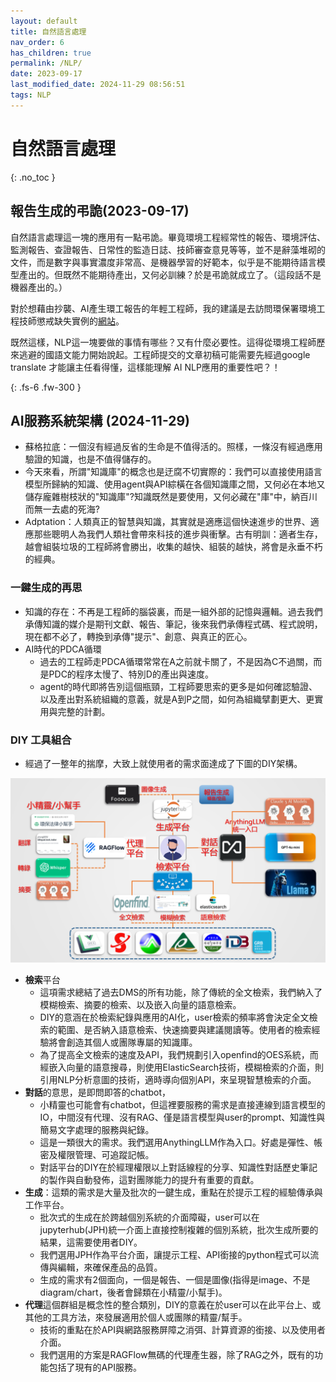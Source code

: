 ```yaml
---
layout: default
title: 自然語言處理
nav_order: 6
has_children: true
permalink: /NLP/
date: 2023-09-17
last_modified_date: 2024-11-29 08:56:51
tags: NLP
---
```


# 自然語言處理
{: .no_toc }

## 報告生成的弔詭(2023-09-17)

自然語言處理這一塊的應用有一點弔詭。畢竟環境工程經常性的報告、環境評估、監測報告、查證報告、日常性的監造日誌、技師審查意見等等，並不是辭藻堆砌的文件，而是數字與事實濃度非常高、是機器學習的好範本，似乎是不能期待語言模型產出的。但既然不能期待產出，又何必訓練？於是弔詭就成立了。（這段話不是機器產出的。）

對於想藉由抄襲、AI產生環工報告的年輕工程師，我的建議是去訪問環保署環境工程技師懲戒缺失實例的[網站](https://eric.epa.gov.tw/PeePortal/mobile/Default.aspx)。

既然這樣，NLP這一塊要做的事情有哪些？又有什麼必要性。這得從環境工程師歷來逃避的國語文能力開始說起。工程師提交的文章初稿可能需要先經過google translate 才能讓主任看得懂，這樣能理解 AI NLP應用的重要性吧？！

{: .fs-6 .fw-300 }

## AI服務系統架構 (2024-11-29)

- 蘇格拉底：一個沒有經過反省的生命是不值得活的。照樣，一條沒有經過應用驗證的知識，也是不值得儲存的。
- 今天來看，所謂"知識庫"的概念也是迂腐不切實際的：我們可以直接使用語言模型所歸納的知識、使用agent與API綜橫在各個知識庫之間，又何必在本地又儲存龐雜樹枝狀的"知識庫"?知識既然是要使用，又何必藏在"庫"中，納百川而無一去處的死海?
- Adptation：人類真正的智慧與知識，其實就是適應這個快速進步的世界、適應那些聰明人為我們人類社會帶來科技的進步與衝擊。古有明訓：適者生存，越會組裝垃圾的工程師將會勝出，收集的越快、組裝的越快，將會是永垂不朽的經典。

### 一鍵生成的再思

- 知識的存在：不再是工程師的腦袋裏，而是一組外部的記憶與邏輯。過去我們承傳知識的媒介是期刊文獻、報告、筆記，後來我們承傳程式碼、程式說明，現在都不必了，轉換到承傳"提示"、創意、與真正的匠心。
- AI時代的PDCA循環
  - 過去的工程師走PDCA循環常常在A之前就卡關了，不是因為C不過關，而是PDC的程序太慢了、特別D的產出與速度。
  - agent的時代即將告別這個瓶頸，工程師要思索的更多是如何確認驗證、以及產出對系統組織的意義，就是A到P之間，如何為組織擘劃更大、更實用與完整的計劃。

### DIY 工具組合

- 經過了一整年的揣摩，大致上就使用者的需求面達成了下圖的DIY架構。

![](2024-11-29-11-49-01.png)

- **檢索**平台
  - 這項需求總結了過去DMS的所有功能，除了傳統的全文檢索，我們納入了模糊檢索、摘要的檢索、以及嵌入向量的語意檢索。
  - DIY的意涵在於檢索紀錄與應用的AI化，user檢索的頻率將會決定全文檢索的範圍、是否納入語意檢索、快速摘要與建議閱讀等。使用者的檢索經驗將會創造其個人或團隊專屬的知識庫。
  - 為了提高全文檢索的速度及API，我們規劃引入openfind的OES系統，而經嵌入向量的語意搜尋，則使用ElasticSearch技術，模糊檢索的介面，則引用NLP分析意圖的技術，適時導向個別API，來呈現智慧檢索的介面。
- **對話**的意思，是即問即答的chatbot，
  - 小精靈也可能會有chatbot，但這裡要服務的需求是直接連線到語言模型的IO，中間沒有代理、沒有RAG、僅是語言模型與user的prompt、知識性與簡易文字處理的服務與紀錄。
  - 這是一類很大的需求。我們選用AnythingLLM作為入口。好處是彈性、帳密及權限管理、可追蹤記帳。
  - 對話平台的DIY在於經理權限以上對話線程的分享、知識性對話歷史筆記的製作與自動發佈，這對團隊能力的提升有重要的貢獻。
- **生成**：這類的需求是大量及批次的一鍵生成，重點在於提示工程的經驗傳承與工作平台。
  - 批次式的生成在於跨越個別系統的介面障礙，user可以在jupyterhub(JPH)統一介面上直接控制複雜的個別系統，批次生成所要的結果，這需要使用者DIY。
  - 我們選用JPH作為平台介面，讓提示工程、API銜接的python程式可以流傳與編輯，來確保產品的品質。
  - 生成的需求有2個面向，一個是報告、一個是圖像(指得是image、不是diagram/chart，後者會歸類在小精靈/小幫手)。
- **代理**這個群組是概念性的整合類別，DIY的意義在於user可以在此平台上、或其他的工具方法，來發展適用於個人或團隊的精靈/幫手。
  - 技術的重點在於API與網路服務屏障之消弭、計算資源的銜接、以及使用者介面。
  - 我們選用的方案是RAGFlow無碼的代理產生器，除了RAG之外，既有的功能包括了現有的API服務。


